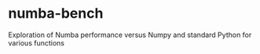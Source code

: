 # numba-bench
Exploration of Numba performance versus Numpy and standard Python for various functions
